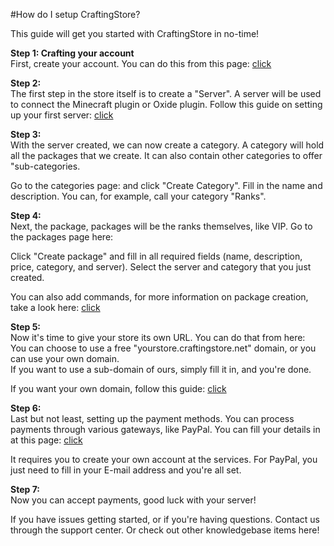 #How do I setup CraftingStore?

This guide will get you started with CraftingStore in no-time!

**Step 1: Crafting your account**  
First, create your account. You can do this from this page: [click](https://craftingstore.net/register)

**Step 2:**   
The first step in the store itself is to create a "Server". A server will be used to connect the Minecraft plugin or Oxide plugin. Follow this guide on setting up your first server: [click](https://help.craftingstore.net/general/how-to-create-a-server)

**Step 3:**  
With the server created, we can now create a category. A category will hold all the packages that we create. It can also contain other categories to offer "sub-categories.  
  
Go to the categories page:  and click "Create Category". Fill in the name and description. You can, for example, call your category "Ranks".

**Step 4:**  
Next, the package, packages will be the ranks themselves, like VIP. Go to the packages page here:   
  
Click "Create package" and fill in all required fields (name, description, price, category, and server). Select the server and category that you just created.  
  
You can also add commands, for more information on package creation, take a look here: [click](https://help.craftingstore.net/general/how-to-create-a-package)

**Step 5:**  
Now it's time to give your store its own URL. You can do that from here:   
You can choose to use a free "yourstore.craftingstore.net" domain, or you can use your own domain.  
If you want to use a sub-domain of ours, simply fill it in, and you're done.  
  
If you want your own domain, follow this guide: [click](https://help.craftingstore.net/general/set-up-your-own-domain)

**Step 6:**  
Last but not least, setting up the payment methods. You can process payments through various gateways, like PayPal. You can fill your details in at this page: [click](https://craftingstore.net/admin/gateways)

It requires you to create your own account at the services. For PayPal, you just need to fill in your E-mail address and you're all set.

**Step 7:**  
Now you can accept payments, good luck with your server!

If you have issues getting started, or if you're having questions. Contact us through the support center. Or check out other knowledgebase items here!
